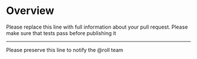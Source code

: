 # Overview

Please replace this line with full information about your pull request. Please make sure that tests pass before publishing it

---

Please preserve this line to notify the @roll team
